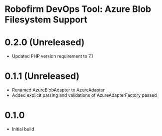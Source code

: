 Robofirm DevOps Tool: Azure Blob Filesystem Support
===============================================

# 0.2.0 (Unreleased)
- Updated PHP version requirement to 7.1

# 0.1.1 (Unreleased)
- Renamed AzureBlobAdapter to AzureAdapter
- Added explicit parsing and validations of AzureAdapterFactory passed 

# 0.1.0
- Initial build
